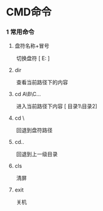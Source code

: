 # CMD命令

### 1 常用命令 

1. 盘符名称+冒号

   ​	切换盘符 [ E: ]

2. dir

   ​	查看当前路径下的内容

3. cd A\B\C\...

   ​	进入当前路径下内容 [ 目录1\目录2]

4. cd \

   ​	回退到盘符路径

5. cd..

   ​	回退到上一级目录

6. cls

   ​	清屏

7. exit

   ​	关机
